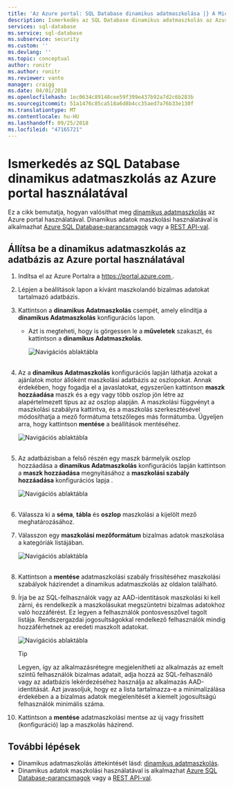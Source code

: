 ```yaml
---
title: 'Az Azure portal: SQL Database dinamikus adatmaszkolása |} A Microsoft Docs'
description: Ismerkedés az SQL Database dinamikus adatmaszkolás az Azure Portalon
services: sql-database
ms.service: sql-database
ms.subservice: security
ms.custom: ''
ms.devlang: ''
ms.topic: conceptual
author: ronitr
ms.author: ronitr
ms.reviewer: vanto
manager: craigg
ms.date: 04/01/2018
ms.openlocfilehash: 1ec0634c89148cee59f399e437b92a7d2c6b283b
ms.sourcegitcommit: 51a1476c85ca518a6d8b4cc35aed7a76b33e130f
ms.translationtype: MT
ms.contentlocale: hu-HU
ms.lasthandoff: 09/25/2018
ms.locfileid: "47165721"
---
```

# <a name="get-started-with-sql-database-dynamic-data-masking-with-the-azure-portal"></a>Ismerkedés az SQL Database dinamikus adatmaszkolás az Azure portal használatával

Ez a cikk bemutatja, hogyan valósíthat meg [dinamikus adatmaszkolás](sql-database-dynamic-data-masking-get-started.md) az Azure portal használatával. Dinamikus adatok maszkolási használatával is alkalmazhat [Azure SQL Database-parancsmagok](https://docs.microsoft.com/powershell/module/azurerm.sql/) vagy a [REST API-val](https://msdn.microsoft.com/library/dn505719.aspx).


## <a name="set-up-dynamic-data-masking-for-your-database-using-the-azure-portal"></a>Állítsa be a dinamikus adatmaszkolás az adatbázis az Azure portal használatával
1. Indítsa el az Azure Portalra a [ https://portal.azure.com ](https://portal.azure.com).
2. Lépjen a beállítások lapon a kívánt maszkolandó bizalmas adatokat tartalmazó adatbázis.
3. Kattintson a **dinamikus Adatmaszkolás** csempét, amely elindítja a **dinamikus Adatmaszkolás** konfigurációs lapon.
   
   * Azt is megteheti, hogy is görgessen le a **műveletek** szakaszt, és kattintson a **dinamikus Adatmaszkolás**.
     
     ![Navigációs ablaktábla](./media/sql-database-dynamic-data-masking-get-started/4_ddm_settings_tile.png)<br/><br/>
4. Az a **dinamikus Adatmaszkolás** konfigurációs lapján láthatja azokat a ajánlatok motor állóként maszkolási adatbázis az oszlopokat. Annak érdekében, hogy fogadja el a javaslatokat, egyszerűen kattintson **maszk hozzáadása** maszk és a egy vagy több oszlop jön létre az alapértelmezett típus az az oszlop alapján. A maszkolási függvényt a maszkolási szabályra kattintva, és a maszkolás szerkesztésével módosíthatja a mező formátuma tetszőleges más formátumba. Ügyeljen arra, hogy kattintson **mentése** a beállítások mentéséhez.
   
    ![Navigációs ablaktábla](./media/sql-database-dynamic-data-masking-get-started/5_ddm_recommendations.png)<br/><br/>
5. Az adatbázisban a felső részén egy maszk bármelyik oszlop hozzáadása a **dinamikus Adatmaszkolás** konfigurációs lapján kattintson a **maszk hozzáadása** megnyitásához a **maszkolási szabály hozzáadása** konfigurációs lapja .
   
    ![Navigációs ablaktábla](./media/sql-database-dynamic-data-masking-get-started/6_ddm_add_mask.png)<br/><br/>
6. Válassza ki a **séma**, **tábla** és **oszlop** maszkolási a kijelölt mező meghatározásához.
7. Válasszon egy **maszkolási mezőformátum** bizalmas adatok maszkolása a kategóriák listájában.
   
    ![Navigációs ablaktábla](./media/sql-database-dynamic-data-masking-get-started/7_ddm_mask_field_format.png)<br/><br/>        
8. Kattintson a **mentése** adatmaszkolási szabály frissítéséhez maszkolási szabályok házirendet a dinamikus adatmaszkolás az oldalon található.
9. Írja be az SQL-felhasználók vagy az AAD-identitások maszkolási ki kell zárni, és rendelkezik a maszkolásukat megszüntetni bizalmas adatokhoz való hozzáférést. Ez legyen a felhasználók pontosvesszővel tagolt listája. Rendszergazdai jogosultságokkal rendelkező felhasználók mindig hozzáférhetnek az eredeti maszkolt adatokat.
   
    ![Navigációs ablaktábla](./media/sql-database-dynamic-data-masking-get-started/8_ddm_excluded_users.png)
   
   > [!TIP]
   > Legyen, így az alkalmazásrétegre megjelenítheti az alkalmazás az emelt szintű felhasználók bizalmas adatait, adja hozzá az SQL-felhasználó vagy az adatbázis lekérdezéséhez használja az alkalmazás AAD-identitását. Azt javasoljuk, hogy ez a lista tartalmazza-e a minimalizálása érdekében a a bizalmas adatok megjelenítését a kiemelt jogosultságú felhasználók minimális száma.
   > 
   > 
10. Kattintson a **mentése** adatmaszkolási mentse az új vagy frissített (konfiguráció) lap a maszkolás házirend.


## <a name="next-steps"></a>További lépések

* Dinamikus adatmaszkolás áttekintését lásd: [dinamikus adatmaszkolás](sql-database-dynamic-data-masking-get-started.md).
* Dinamikus adatok maszkolási használatával is alkalmazhat [Azure SQL Database-parancsmagok](https://docs.microsoft.com/powershell/module/azurerm.sql/) vagy a [REST API-val](https://msdn.microsoft.com/library/dn505719.aspx).
